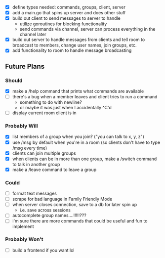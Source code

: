 - [x] define types needed: commands, groups, client, server
- [x] add a main.go that spins up server and does other stuff
- [x] build out client to send messages to server to handle
    - utilize goroutines for blocking functionality
    - send commands via channel, server can process everything in the channel later
- [x] build out server to handle messages from clients and tell room to broadcast to members,
change user names, join groups, etc.
- [x] add functionality to room to handle message broadcasting

## Future Plans

### Should
- [x] make a /help command that prints what commands are available
- [ ] there's a bug when a member leaves and client tries to run a command
    - something to do with newline?
    - or maybe it was just when I accidentally ^C'd
- [ ] display current room client is in

### Probably Will
- [x] list members of a group when you join? ("you can talk to x, y, z")
- [x] use /msg by default when you're in a room (so clients don't have to type /msg every time)
- [x] clients can join multiple groups
- [x] when clients can be in more than one group, make a /switch command to talk in another group
- [x] make a /leave command to leave a group

### Could
- [ ] format text messages
- [ ] scrape for bad language in Family Friendly Mode
- [ ] when server closes connection, save to a db for later spin up
    - i.e. save across sessions
- [ ] autocomplete group names....!!!!!???
- [ ] i'm sure there are more commands that could be useful and fun to implement

### Probably Won't
- [ ] build a frontend if you want lol
